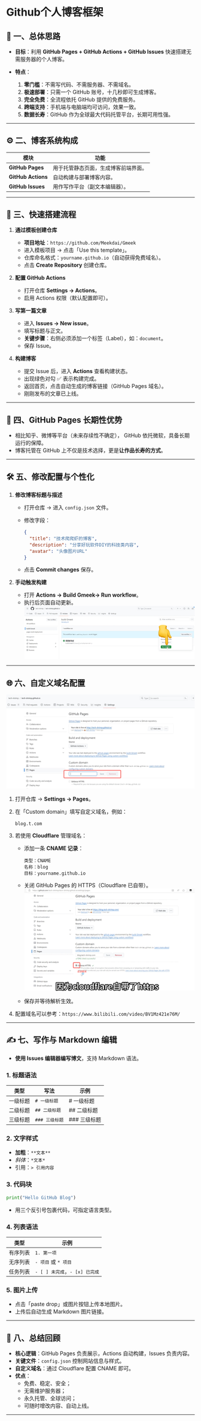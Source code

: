 # Github个人博客框架

## 🧭 一、总体思路

* **目标**：利用 **GitHub Pages + GitHub Actions + GitHub Issues** 快速搭建无需服务器的个人博客。
* **特点**：

  1. **零门槛**：不需写代码、不需服务器、不需域名。
  2. **极速部署**：只需一个 GitHub 账号，十几秒即可生成博客。
  3. **完全免费**：全流程依托 GitHub 提供的免费服务。
  4. **跨端支持**：手机端与电脑端均可访问，效果一致。
  5. **数据长寿**：GitHub 作为全球最大代码托管平台，长期可用性强。

---

## ⚙️ 二、博客系统构成


| 模块                 | 功能                 |
| ------------------ | ------------------ |
| **GitHub Pages**   | 用于托管静态页面，生成博客前端界面。 |
| **GitHub Actions** | 自动构建与部署博客内容。       |
| **GitHub Issues**  | 用作写作平台（副文本编辑器）。    |

---

## 🚀 三、快速搭建流程

1. **通过模板创建仓库**
   * **项目地址**：`https://github.com/Meekdai/Gmeek`
   * 进入模板项目 → 点击「Use this template」。
   * 仓库命名格式：`yourname.github.io`（自动获得免费域名）。
   * 点击 **Create Repository** 创建仓库。

2. **配置 GitHub Actions**

   * 打开仓库 **Settings → Actions**。
   * 启用 Actions 权限（默认配置即可）。

3. **写第一篇文章**

   * 进入 **Issues → New issue**。
   * 填写标题与正文。
   * **关键步骤**：右侧必须添加一个标签（Label），如：`document`。
   * 保存 Issue。

4. **构建博客**

   * 提交 Issue 后，进入 **Actions** 查看构建状态。
   * 出现绿色对勾 ✅ 表示构建完成。
   * 返回首页，点击自动生成的博客链接（GitHub Pages 域名）。
   * 刚刚发布的文章已上线。

---

## 🧠 四、GitHub Pages 长期性优势

* 相比知乎、微博等平台（未来存续性不确定），
  GitHub 依托微软，具备长期运行的保障。
* 博客托管在 GitHub 上不仅是技术选择，更是**让作品长寿的方式**。

---

## 🛠 五、修改配置与个性化

1. **修改博客标题与描述**

   * 打开仓库 → 进入 `config.json` 文件。
   * 修改字段：

     ```json
     {
       "title": "技术爬爬虾的博客",
       "description": "分享好玩软件DIY的科技类内容",
       "avatar": "头像图片URL"
     }
     ```
   * 点击 **Commit changes** 保存。

2. **手动触发构建**

   * 打开 **Actions → Build Gmeek→ Run workflow**。
   * 执行后页面自动更新。
![](imges/imagecopy2.png)
---

## 🌐 六、自定义域名配置

![](imges/imagecopy3.png)
1. 打开仓库 → **Settings → Pages**。
2. 在「Custom domain」填写自定义域名，例如：

   ```
   blog.t.com
   ```
3. 若使用 **Cloudflare** 管理域名：

   * 添加一条 **CNAME 记录**：

     ```
     类型：CNAME
     名称：blog
     目标：yourname.github.io
     ```
   * 关闭 GitHub Pages 的 HTTPS（Cloudflare 已自带）。
   ![](imges/imagecopy4.png)
   * 保存并等待解析生效。
4. 配置域名可以参考：`https://www.bilibili.com/video/BV1Mz421e76M/`
---

## ✍️ 七、写作与 Markdown 编辑

* **使用 Issues 编辑器编写博文**，支持 Markdown 语法。

### 1. 标题语法

| 类型   | 写法         | 示例       |
| ---- | ---------- | -------- |
| 一级标题 | `# 一级标题`   | # 一级标题   |
| 二级标题 | `## 二级标题`  | ## 二级标题  |
| 三级标题 | `### 三级标题` | ### 三级标题 |

### 2. 文字样式

* **加粗**：`**文本**`
* *斜体*：`*文本*`
* 引用：`> 引用内容`

### 3. 代码块

```python
print("Hello GitHub Blog")
````
- 用三个反引号包裹代码，可指定语言类型。

### 4. 列表语法
| 类型 | 示例 |
|------|------|
| 有序列表 | `1. 第一项` |
| 无序列表 | `- 项目` 或 `* 项目` |
| 任务列表 | `- [ ] 未完成`，`- [x] 已完成` |

### 5. 图片上传
- 点击「paste drop」或图片按钮上传本地图片。  
- 上传后自动生成 Markdown 图片链接。

---

## 🧩 八、总结回顾
- **核心逻辑**：GitHub Pages 负责展示，Actions 自动构建，Issues 负责内容。  
- **关键文件**：`config.json` 控制网站信息与样式。  
- **自定义域名**：通过 Cloudflare 配置 CNAME 即可。  
- **优点**：
  - 免费、稳定、安全；
  - 无需维护服务器；
  - 永久托管、全球访问；
  - 可随时增改内容、自动上线。  

---
